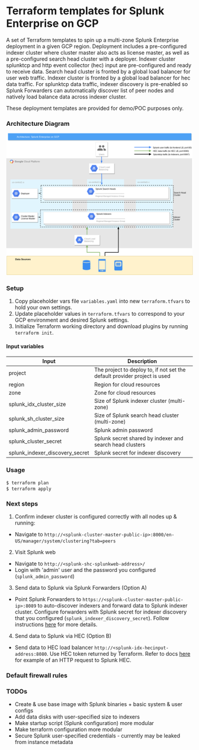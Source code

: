 # Terraform templates for Splunk Enterprise on GCP

A set of Terraform templates to spin up a multi-zone Splunk Enterprise deployment in a given GCP region. Deployment includes a pre-configured indexer cluster where cluster master also acts as license master, as well as a pre-configured search head cluster with a deployer. Indexer cluster splunktcp and http event collector (hec) input are pre-configured and ready to receive data. Search head cluster is fronted by a global load balancer for user web traffic. Indexer cluster is fronted by a global load balancer for hec data traffic. For splunktcp data traffic, indexer discovery is pre-enabled so Splunk Forwarders can automatically discover list of peer nodes and natively load balance data across indexer cluster.

These deployment templates are provided for demo/POC purposes only.

### Architecture Diagram

![Architecture Diagram of Splunk Enterprise on GCP](./splunk-on-gcp-diagram.png)


### Setup

1. Copy placeholder vars file `variables.yaml` into new `terraform.tfvars` to hold your own settings.
2. Update placeholder values in `terraform.tfvars` to correspond to your GCP environment and desired Splunk settings.
3. Initialize Terraform working directory and download plugins by running `terraform init`.

#### Input variables

Input | Description 
--- | ---
project | The project to deploy to, if not set the default provider project is used
region | Region for cloud resources
zone | Zone for cloud resources
splunk_idx_cluster_size | Size of Splunk indexer cluster (multi-zone)
splunk_sh_cluster_size | Size of Splunk search head cluster (multi-zone)
splunk_admin_password | Splunk admin password
splunk_cluster_secret | Splunk secret shared by indexer and search head clusters
splunk_indexer_discovery_secret | Splunk secret for indexer discovery

### Usage

```shell
$ terraform plan
$ terraform apply
```
### Next steps

1. Confirm indexer cluster is configured correctly with all nodes up & running:
  * Navigate to `http://<splunk-cluster-master-public-ip>:8000/en-US/manager/system/clustering?tab=peers`

2. Visit Splunk web
  * Navigate to `http://<splunk-shc-splunkweb-address>/`
  * Login with 'admin' user and the password you configured (`splunk_admin_password`)

3. Send data to Splunk via Splunk Forwarders (Option A)
  * Point Splunk Forwarders to `https://<splunk-cluster-master-public-ip>:8089` to auto-discover indexers and forward data to Splunk indexer cluster. Configure forwarders with Splunk secret for indexer discovery that you configured (`splunk_indexer_discovery_secret`). Follow instructions [here](https://docs.splunk.com/Documentation/Splunk/7.2.6/Indexer/indexerdiscovery#3._Configure_the_forwarders) for more details.
 
4. Send data to Splunk via HEC (Option B)
  * Send data to HEC load balancer `http://<splunk-idx-hecinput-address:8080`. Use HEC token returned by Terraform. Refer to docs [here](https://docs.splunk.com/Documentation/Splunk/7.2.6/Data/UsetheHTTPEventCollector#Example_of_sending_data_to_HEC_with_an_HTTP_request) for example of an HTTP request to Splunk HEC.

### Default firewall rules


### TODOs

* Create & use base image with Splunk binaries + basic system & user configs
* Add data disks with user-specified size to indexers
* Make startup script (Splunk configuration) more modular
* Make terraform configuration more modular
* Secure Splunk user-specified credentials - currently may be leaked from instance metadata
